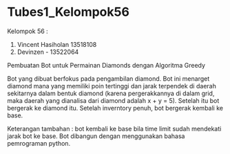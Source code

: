 # Tubes1_Kelompok56

Kelompok 56 : 
1. Vincent Hasiholan 13518108
2. Devinzen - 13522064

Pembuatan Bot untuk Permainan Diamonds dengan Algoritma Greedy

Bot yang dibuat berfokus pada pengambilan diamond. Bot ini menarget diamond mana yang memiliki poin tertinggi dan jarak terpendek di daerah sekitarnya dalam bentuk diamond (karena pergerakkannya di dalam grid, maka daerah yang dianalisa dari diamond adalah x + y = 5). Setelah itu bot bergerak ke diamond itu. Setelah inverntory penuh, bot bergerak kembali ke base. 

Keterangan tambahan : bot kembali ke base bila time limit sudah mendekati jarak bot ke base. Bot dibangun dengan menggunakan bahasa pemrograman python.

